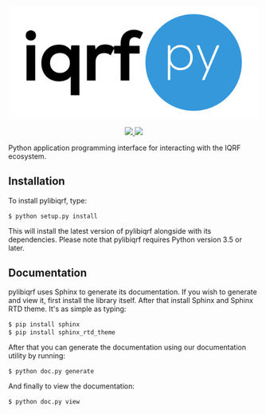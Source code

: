<p align="center">
    <img src="https://raw.githubusercontent.com/iqrfsdk/pylibiqrf/master/artwork/logo.png">
</p>

<p align="center">
    <a href="https://travis-ci.org/iqrfsdk/pylibiqrf">
        <img src="https://travis-ci.org/iqrfsdk/pylibiqrf.svg?branch=master">
    </a>
    <a href="https://github.com/iqrfsdk/pylibiqrf/blob/master/license.txt">
      <img src="https://img.shields.io/:license-apache2-blue.svg">
    </a>
</p>

Python application programming interface for interacting with the IQRF
ecosystem.

## Installation

To install pylibiqrf, type:

```
$ python setup.py install
```

This will install the latest version of pylibiqrf alongside with its dependencies.
Please note that pylibiqrf requires Python version 3.5 or later.

## Documentation

pylibiqrf uses Sphinx to generate its documentation. If you wish to generate and
view it, first install the library itself. After that install Sphinx and Sphinx
RTD theme. It's as simple as typing:

```
$ pip install sphinx
$ pip install sphinx_rtd_theme
```

After that you can generate the documentation using our documentation utility
by running:

```
$ python doc.py generate
```

And finally to view the documentation:

```
$ python doc.py view
```
